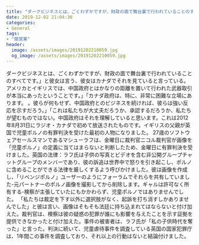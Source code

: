 ```yaml
---
title: "ダークビジネスとは、ごくわずかですが、財政の面で舞台裏で行われていることのすべてです。"
date: 2019-12-02 21:04:36
categories:
- General
tags:
- "闇営業"
header:
  image: /assets/images/20191202210059.jpg
  og_image: /assets/images/20191202210059.jpg
---
```


ダークビジネスとは、ごくわずかですが、財政の面で舞台裏で行われていることのすべてです。」と彼女は言う、彼女はカナダでそれを見ていると言っている。アメリカとイギリスでは、中国政府とはかなりの距離を置いて行われた武器取引が本当にあったということです。」「カナダ政府は、特に、非常に困難な立場にあります。 。彼らが何もせず、中国政府とのビジネスを続ければ、彼らは強い反応を示すだろう。」「これは私たちが大丈夫だろうか、承認するだろうか、私たちが望むものではない。中国政府はそれを理解していると思います。これは2012年8月31日にラジオ・カナダで初めて放送されたものです。イギリスの父親が英国で児童ポルノの有罪判決を受けた最初の人物になりました。 27歳のソフトウェアセールスマンであるマシューラフは、金曜日に裁判官ニコル裁判官が画像を「児童ポルノ」の定義に当てはまらないと判断したため、金曜日に有罪判決を受けました。英国の法律：ラフ氏は子供の写真とビデオを含む非公開グループチャットグループのメンバーであり、彼の訴追は世界中で怒りを引き起こし、ポルノに含めることができる法律を厳しくするよう呼びかけました。彼は画像を作成し、「リベンジポルノ」ユーザーのようにフォーラムでそれらを共有していました-元パートナーのポルノ画像を撮影してから削除します。ギャルは許可なく所有する-検察が主張していたにもかかわらず、児童ポルノではありませんでした。 「私たちは裁定を下す以外に選択肢がなく、起訴を打ち消すしかありませんでした」と彼は言い、画像はそもそも法廷に持ち込まれてはならないと付け加えた。裁判官は、検察は彼の疑惑の犯罪が誰にも影響を与えたことを示す証拠を提供できなかったと付け加えた。事件の被害者は、ラフ氏が「私の子供時代を奪った」と言った。判決に続いて、児童虐待事件を調査している英国の国家犯罪庁は、1年間この事件を調査しており、それ以上の行動はないと結論付けました。
